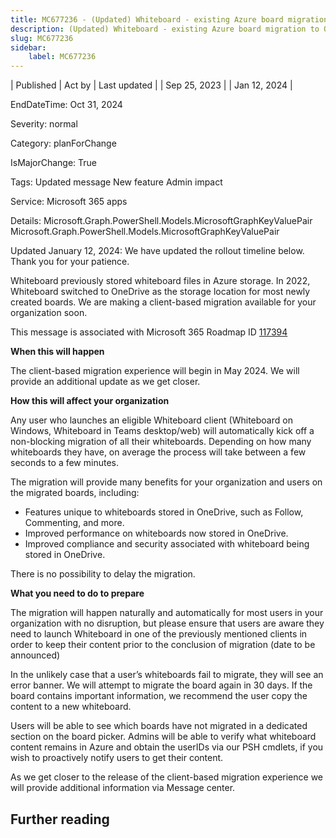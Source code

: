 ```yaml
---
title: MC677236 - (Updated) Whiteboard - existing Azure board migration to ODB storage
description: (Updated) Whiteboard - existing Azure board migration to ODB storage
slug: MC677236
sidebar:
    label: MC677236
---
```


| Published | Act by | Last updated |
| Sep 25, 2023 |  | Jan 12, 2024 |

EndDateTime: Oct 31, 2024

Severity: normal

Category: planForChange

IsMajorChange: True

Tags: Updated message New feature Admin impact

Service: Microsoft 365 apps

Details: Microsoft.Graph.PowerShell.Models.MicrosoftGraphKeyValuePair Microsoft.Graph.PowerShell.Models.MicrosoftGraphKeyValuePair

<p style="">Updated January 12, 2024: We have updated the rollout timeline below. Thank you for your patience.</p><p style="">Whiteboard previously stored whiteboard files in Azure storage. In 2022, Whiteboard switched to OneDrive as the storage location for most newly created boards. We are making a client-based migration available for your organization soon.&nbsp;<br></p><p style="">This message is associated with Microsoft 365 Roadmap ID <a href="https://www.microsoft.com/microsoft-365/roadmap?filters=&amp;searchterms=117394%2C" target="_blank">117394</a></p><p style=""><b>When this will happen</b>&nbsp;</p><p style="">The client-based migration experience will begin in May 2024. We will provide an additional update as we get closer.</p><p style=""><b>How this will affect your organization</b>&nbsp;</p><p style="">Any user who launches an eligible Whiteboard client (Whiteboard on Windows, Whiteboard in Teams desktop/web) will automatically kick off a non-blocking migration of all their whiteboards. Depending on how many whiteboards they have, on average the process will take between a few seconds to a few minutes.&nbsp;</p><p style="">The migration will provide many benefits for your organization and users on the migrated boards, including:&nbsp;</p><ul><li>Features unique to whiteboards stored in OneDrive, such as Follow, Commenting, and more.&nbsp;</li><li>Improved performance on whiteboards now stored in OneDrive.&nbsp;</li><li>Improved compliance and security associated with whiteboard being stored in OneDrive.&nbsp;</li></ul><p style="">There is no possibility to delay the migration.&nbsp;</p><p style=""><b>What you need to do to prepare</b>&nbsp;</p><p style="">The migration will happen naturally and automatically for most users in your organization with no disruption, but please ensure that users are aware they need to launch Whiteboard in one of the previously mentioned clients in order to keep their content prior to the conclusion of migration (date to be announced)&nbsp;</p><p style="">In the unlikely case that a user’s whiteboards fail to migrate, they will see an error banner. We will attempt to migrate the board again in 30 days. If the board contains important information, we recommend the user copy the content to a new whiteboard.&nbsp;&nbsp;</p><p style="">Users will be able to see which boards have not migrated in a dedicated section on the board picker. Admins will be able to verify what whiteboard content remains in Azure and obtain the userIDs via our PSH cmdlets, if you wish to proactively notify users to get their content.&nbsp;</p><p style="">As we get closer to the release of the client-based migration experience we will provide additional information via Message center.</p>

## Further reading
